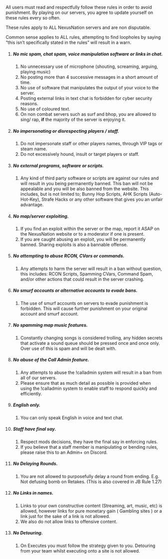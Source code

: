 All users must read and respectfully follow these rules in order to avoid punishment. By playing on our servers, you agree to update yourself on these rules every so often.

These rules apply to ALL NexusNation servers and are non disputable.

Common sense applies to ALL rules, attempting to find loopholes by saying “this isn’t specifically stated in the rules” will result in a warn.

1. ##### No mic spam, chat spam, voice manipulation software or links in chat.
	1. No unnecessary use of microphone (shouting, screaming, arguing, playing music)
	2. No posting more than 4 successive messages in a short amount of time. 
	3. No use of software that manipulates the output of your voice to the server.
	4. Posting external links in text chat is forbidden for cyber security reasons. 
	5. No use of coloured text. 
	6. On non combat servers such as surf and bhop, you are allowed to sing/ rap, **if** the majority of the server is enjoying it. 


2. ##### No impersonating or disrespecting players / staff. 
	1. Do not impersonate staff or other players names, through VIP tags or steam name.
	2. Do not excessively hound, insult or target players or staff.


3. ##### No external programs, software or scripts. 
	1. Any kind of third party software or scripts are against our rules and will result in you being permanently banned. This ban will not be appealable and you will be also banned from the website. This includes, but is not limited to; Bunny Hop Scripts, AHK Scripts (Auto-Hot-Key), Strafe Hacks or any other software that gives you an unfair advantage. 


4. ##### No map/server exploiting. 
	1. If you find an exploit within the server or the map, report it ASAP on the NexusNation website or to a moderator if one is present.
	2. If you are caught abusing an exploit, you will be permanently banned. Sharing exploits is also a bannable offense.


5. ##### No attempting to abuse RCON, CVars or commands. 
	1. Any attempts to harm the server will result in a ban without question, this includes: RCON Scripts, Spamming CVars, Command Spam, and/or other actions that could result in the server crashing. 


6. ##### No smurf accounts or alternative accounts to evade bans. 
	1. The use of smurf accounts on servers to evade punishment is forbidden. This will cause further punishment on your original account and smurf account.


7. ##### No spamming map music features.
	1. Constantly changing songs is considered trolling, any hidden secrets that activate a sound queue should be pressed once and once only. Over use of this is spam and will be dealt with.


8. ##### No abuse of the Call Admin feature.
	1. Any attempts to abuse the !calladmin system will result in a ban from all of our servers.
	2. Please ensure that as much detail as possible is provided when using the !calladmin system to enable staff to respond quickly and efficiently.


9. ##### English only.
	1. You can only speak English in voice and text chat.


10. ##### Staff have final say.
	1. Respect mods decisions, they have the final say in enforcing rules.
	2. If you believe that a staff member is manipulating or bending rules, please raise this to an Admin+ on Discord.


11. ##### No Delaying Rounds.
	1. You are not allowed to purposefully delay a round from ending. E.g. Not defusing bomb on Retakes. (This is also covered in JB Rule 1.27) 


12. ##### No Links in names.
	1. Links to your own constructive content (Streaming, art, music, etc) is allowed, however links for pure monetary gain ( Gambling sites ) or a link just for the sake of a link is not allowed.
	2. We also do not allow links to offensive content.


13. ##### No Detouring.
	1. On Executes you must follow the strategy given to you. Detouring from your team whilst executing onto a site is not allowed. 